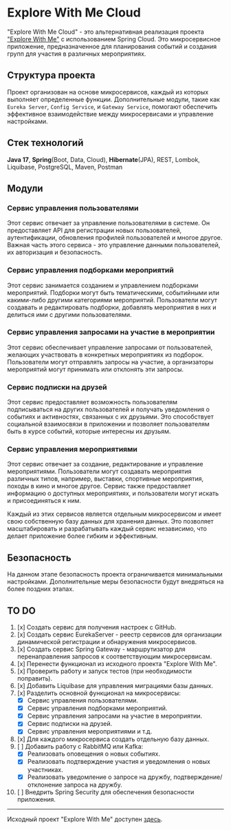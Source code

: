 # Explore With Me Cloud

"Explore With Me Cloud" - это альтернативная реализация проекта ["Explore With Me"](https://github.com/catarena-s/java-explore-with-me) с использованием Spring Cloud. Это микросервисное приложение, предназначенное для планирования событий и создания групп для участия в различных мероприятиях.

## Структура проекта

Проект организован на основе микросервисов, каждый из которых выполняет определенные функции. Дополнительные модули, такие как `Eureka Server`, `Config Service`, и `Gateway Service`, помогают обеспечить эффективное взаимодействие между микросервисами и управление настройками.

## Стек технологий
**Java 17**, **Spring**(Boot, Data, Cloud), **Hibernate**(JPA), REST, Lombok, Liquibase, PostgreSQL, Maven, Postman

## Модули

### Сервис управления пользователями

Этот сервис отвечает за управление пользователями в системе. Он предоставляет API для регистрации новых пользователей, аутентификации, обновления профилей пользователей и многое другое. Важная часть этого сервиса - это управление данными пользователей, их авторизация и безопасность.

### Сервис управления подборками мероприятий

Этот сервис занимается созданием и управлением подборками мероприятий. Подборки могут быть тематическими, событийными или какими-либо другими категориями мероприятий. Пользователи могут создавать и редактировать подборки, добавлять мероприятия в них и делиться ими с другими пользователями.

### Сервис управления запросами на участие в мероприятии

Этот сервис обеспечивает управление запросами от пользователей, желающих участвовать в конкретных мероприятиях из подборок. Пользователи могут отправлять запросы на участие, а организаторы мероприятий могут принимать или отклонять эти запросы. 

### Сервис подписки на друзей

Этот сервис предоставляет возможность пользователям подписываться на других пользователей и получать уведомления о событиях и активностях, связанных с их друзьями. Это способствует социальной взаимосвязи в приложении и позволяет пользователям быть в курсе событий, которые интересны их друзьям.

### Сервис управления мероприятиями

Этот сервис отвечает за создание, редактирование и управление мероприятиями. Пользователи могут создавать мероприятия различных типов, например, выставки, спортивные мероприятия, походы в кино и многое другое. Сервис также предоставляет информацию о доступных мероприятиях, и пользователи могут искать и присоединяться к ним.

Каждый из этих сервисов является отдельным микросервисом и имеет свою собственную базу данных для хранения данных. Это позволяет масштабировать и разрабатывать каждый сервис независимо, что делает приложение более гибким и эффективным.

## Безопасность

На данном этапе безопасность проекта ограничивается минимальными настройками. Дополнительные меры безопасности будут внедряться на более поздних этапах.

## TO DO
1. [x] Создать сервис для получения настроек с GitHub.
2. [x] Создать сервис EurekaServer - реестр сервисов для организации динамической регистрации и обнаружения микросервисов.
3. [x] Создать сервис Spring Gateway - маршрутизатор для перенаправления запросов к соответствующим микросервисам.
4. [x] Перенести функционал из исходного проекта "Explore With Me".
5. [x] Проверить работу и запуск тестов (при необходимости поправить).
6. [x] Добавить Liquibase для управления миграциями базы данных.
7. [x] Разделить основной функционал на микросервисы:
    - [x] Сервис управления пользователями.
    - [x] Сервис управления подборками мероприятий.
    - [x] Сервис управления запросами на участие в мероприятии.
    - [x] Сервис подписки на друзей.
    - [x] Сервис управления мероприятиями и т.д.
8. [x] Для каждого микросервиса создать отдельную базу данных.
9. [ ] Добавить работу с RabbitMQ или Kafka:
    - [x] Реализовать оповещения о новых событиях.
    - [x] Реализовать подтверждение участия и уведомления о новых участниках.
    - [x] Реализовать уведомление о запросе на дружбу, подтверждение/отклонение запроса на дружбу.
10. [ ] Внедрить Spring Security для обеспечения безопасности приложения.
---

Исходный проект "Explore With Me" доступен [здесь](https://github.com/catarena-s/java-explore-with-me).


